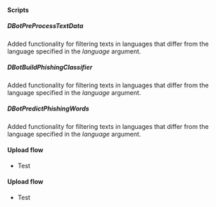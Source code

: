 
#### Scripts
##### DBotPreProcessTextData
Added functionality for filtering texts in languages that differ from the language specified in the *language* argument.
##### DBotBuildPhishingClassifier
Added functionality for filtering texts in languages that differ from the language specified in the *language* argument.
##### DBotPredictPhishingWords
Added functionality for filtering texts in languages that differ from the language specified in the *language* argument.
#### Upload flow
 - Test

#### Upload flow
 - Test
